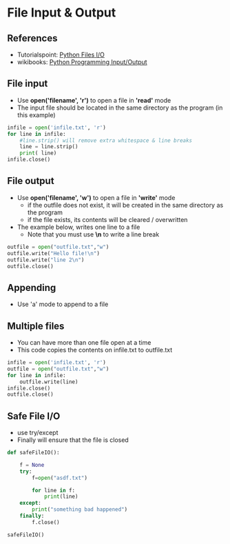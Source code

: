 # File Input & Output

## References
- Tutorialspoint: [Python Files I/O](http://www.tutorialspoint.com/python/python_files_io.htm)
- wikibooks: [Python Programming Input/Output](https://en.wikibooks.org/wiki/Python_Programming/Input_and_Output#File_Input)

## File input
- Use **open('filename', 'r')** to open a file in **'read'** mode
- The input file should be located in the same directory as the program (in this example)

```python
infile = open('infile.txt', 'r')
for line in infile:
    #line.strip() will remove extra whitespace & line breaks
    line = line.strip()
    print( line) 
infile.close()
```

## File output

- Use **open('filename', 'w')** to open a file in **'write'** mode
    - if the outfile does not exist, it will be created in the same directory as the program
    - if the file exists, its contents will be cleared / overwritten
- The example below, writes one line to a file
    - Note that you must use **\n** to write a line break

```python
outfile = open("outfile.txt","w")
outfile.write("Hello file!\n")
outfile.write("line 2\n")
outfile.close()
```

## Appending
- Use 'a' mode to append to a file

## Multiple files
- You can have more than one file open at a time
- This code copies the contents on infile.txt to outfile.txt

```python
infile = open('infile.txt', 'r') 
outfile = open("outfile.txt","w")
for line in infile:
    outfile.write(line)
infile.close()
outfile.close()
```

## Safe File I/O
- use try/except
- Finally will ensure that the file is closed

```python
def safeFileIO():

    f = None
    try:
        f=open("asdf.txt")

        for line in f:
            print(line)
    except:
        print("something bad happened")
    finally:
        f.close()

safeFileIO()
```
